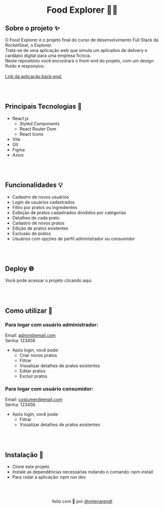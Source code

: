# <p align="center"> Food Explorer 🚀💥 </p>

## Sobre o projeto ✨
O Food Explorer é o projeto final do curso de desenvolvimento Full Stack da RocketSeat, o Explorer. <br />
Trata-se de uma aplicação web que simula um aplicativo de delivery e cardápio digital para uma empresa ficticia.  <br />
Neste repositório você encontrará o front-end do projeto, com um design fluido e responsivo.
<br /> 
<br />
<a href="https://github.com/arendttt/api_foodExplorer" target="_blank">Link da aplicação back-end. </a>

 <br />
 <br />
  
## Principais Tecnologias 🔧
- React.js
  - Styled Components
  - React Router Dom
  - React Icons
- Vite
- Git
- Figma
- Axios

<br />
<br />

## Funcionalidades 💡

- Cadastro de novos usuários
- Login de usuários cadastrados
- Filtro por pratos ou ingredientes
- Exibição de pratos cadastrados divididos por categorias
- Detalhes de cada prato
- Cadastro de novos pratos
- Edição de pratos existentes
- Exclusão de pratos
- Usuários com opções de perfil administrador ou consumidor

<br />
<br />

## Deploy 🌐
Você pode acessar o projeto clicando aqui.

<br />
<br />

## Como utilizar 🚩
### Para logar com usuário administrador:
Email: admin@email.com <br />
Senha: 123456

- Após login, você pode:
  - Criar novos pratos
  - Filtrar
  - Visualizar detalhes de pratos existentes
  - Editar pratos
  - Excluir pratos

### Para logar com usuário consumidor:
Email: costumer@email.com <br />
Senha: 123456

- Após login, você pode:
  - Filtrar
  - Visualizar detalhes de pratos existentes
 
<br />
<br />

## Instalação 🔨
- Clone este projeto
- Instale as dependências necessárias rodando o comando: npm install
- Para rodar a aplicação: npm run dev

<br />
<br />

<p align="center"> feito com 💜 por <a href="https://github.com/milenarendt" target="_blank">@milenarendt</a></p>





